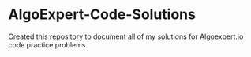 # AlgoExpert-Code-Solutions

Created this repository to document all of my solutions for Algoexpert.io code practice problems. 
